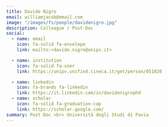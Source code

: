 ```yaml
---
title: Davide Nigro
email: williamjacob@email.com
image: "/images/fs/people/davidenigro.jpg"
description: Colleague / Post-Doc
social:
  - name: email
    icon: fa-solid fa-envelope
    link: mailto:<davide.nigro@unipv.it>

  - name: institution
    icon: fa-solid fa-user
    link: https://unipv.unifind.cineca.it/get/person/051820

  - name: linkedin
    icon: fa-brands fa-linkedin
    link: https://it.linkedin.com/in/davidenigrophd
  - name: scholar
    icon: fa-solid fa-graduation-cap
    link: https://scholar.google.com/
summary: Post Doc <br> Università degli Studi di Pavia
---
```



